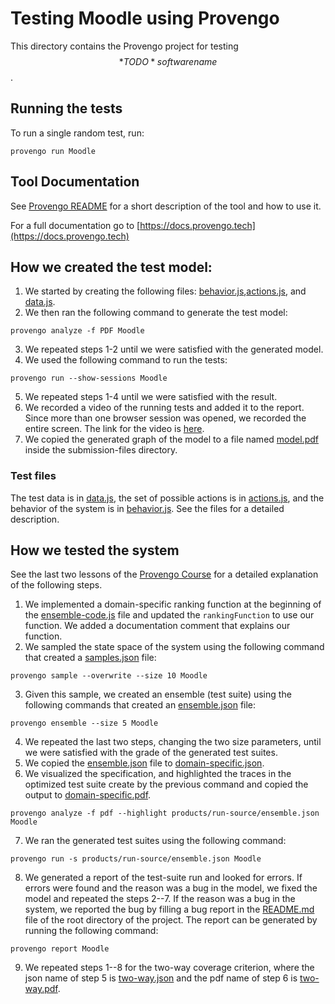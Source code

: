 # Testing Moodle using Provengo
This directory contains the Provengo project for testing $$*TODO* software name$$.

## Running the tests
To run a single random test, run:
```shell 
provengo run Moodle
```

## Tool Documentation
See [Provengo README](Moodle/README.md) for a short description of the tool and how to use it.

For a full documentation go to [https://docs.provengo.tech](https://docs.provengo.tech)

## How we created the test model:
1. We started by creating the following files: [behavior.js](Moodle/spec/js/behavior.js),[actions.js](Moodle/spec/js/actions.js), and [data.js](Moodle/data/data.js).
2. We then ran the following command to generate the test model:
```shell
provengo analyze -f PDF Moodle   
```
3. We repeated steps 1-2 until we were satisfied with the generated model.
4. We used the following command to run the tests:
```shell
provengo run --show-sessions Moodle
```
5. We repeated steps 1-4 until we were satisfied with the result.
6. We recorded a video of the running tests and added it to the report. Since more than one browser session was opened, we recorded the entire screen. The link for the video is [here](https://drive.google.com/file/d/1tP0aiPRgmgFK1itVg_bAnbJ4Zu69bfgO/view?usp=sharing).
7. We copied the generated graph of the model to a file named [model.pdf](submission-files/model.pdf) inside the submission-files directory.

### Test files
The test data is in [data.js](Moodle/data/data.js), the set of possible actions is in [actions.js](Moodle/spec/js/actions.js), and the behavior of the system is in [behavior.js](Moodle/spec/js/behavior.js).
See the files for a detailed description.

## How we tested the system
See the last two lessons of the [Provengo Course](https://provengo.github.io/Course/Online%20Course/0.9.5/index.html) for a detailed explanation of the following steps.

1. We implemented a domain-specific ranking function at the beginning of the [ensemble-code.js](Moodle/meta-spec/ensemble-code.js) file and updated the `rankingFunction` to use our function. We added a documentation comment that explains our function.
2. We sampled the state space of the system using the following command that created a [samples.json](Moodle/products/run-source/samples.json) file:
```shell
provengo sample --overwrite --size 10 Moodle
```
3. Given this sample, we created an ensemble (test suite) using the following commands that created an [ensemble.json](Moodle/products/run-source/ensemble.json) file:
```shell
provengo ensemble --size 5 Moodle
```
4. We repeated the last two steps, changing the two size parameters, until we were satisfied with the grade of the generated test suites.
5. We copied the [ensemble.json](Moodle/products/run-source/ensemble.json) file to [domain-specific.json](submission-files/domain-specific.json).
6. We visualized the specification, and highlighted the traces in the optimized test suite create by the previous command and copied the output to [domain-specific.pdf](submission-files/domain-specific.pdf).
```shell
provengo analyze -f pdf --highlight products/run-source/ensemble.json Moodle
```
7. We ran the generated test suites using the following command:
```shell
provengo run -s products/run-source/ensemble.json Moodle 
```
8. We generated a report of the test-suite run and looked for errors. If errors were found and the reason was a bug in the model, we fixed the model and repeated the steps 2--7. If the reason was a bug in the system, we reported the bug by filling a bug report in the [README.md](../README.md) file of the root directory of the project. The report can be generated by running the following command:
```shell
provengo report Moodle
```
9. We repeated steps 1--8 for the two-way coverage criterion, where the json name of step 5 is [two-way.json](submission-files/two-way.json) and the pdf name of step 6 is [two-way.pdf](submission-files/two-way.pdf).

